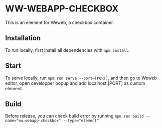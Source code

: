 # WW-WEBAPP-CHECKBOX

This is an element for Weweb, a checkbox container.

## Installation

To run locally, first install all dependencies with `npm install`.

## Start

To serve locally, run `npm run serve --port=[PORT]`, and then go to Weweb editor, open developper popup and add localhost:[PORT] as custom element.

## Build

Before release, you can check build error by running `npm run build --name="ww-webapp-checkbox" --type="element"`
